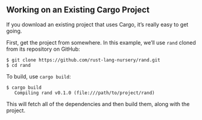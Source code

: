 ## Working on an Existing Cargo Project

If you download an existing project that uses Cargo, it’s really easy
to get going.

First, get the project from somewhere. In this example, we’ll use `rand`
cloned from its repository on GitHub:

```console
$ git clone https://github.com/rust-lang-nursery/rand.git
$ cd rand
```

To build, use `cargo build`:

```console
$ cargo build
   Compiling rand v0.1.0 (file:///path/to/project/rand)
```

This will fetch all of the dependencies and then build them, along with the
project.
